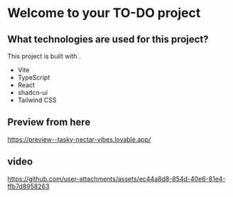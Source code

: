 # Welcome to your TO-DO project

## What technologies are used for this project?

This project is built with .

- Vite
- TypeScript
- React
- shadcn-ui
- Tailwind CSS

## Preview from here 

https://preview--tasky-nectar-vibes.lovable.app/

## video
https://github.com/user-attachments/assets/ec44a8d8-854d-40e6-81e4-ffb7d8958263

